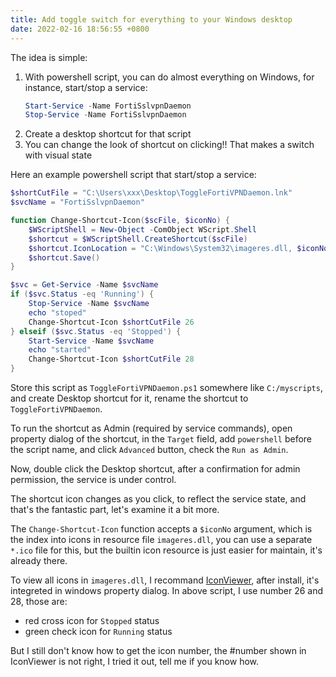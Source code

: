 ```yaml
---
title: Add toggle switch for everything to your Windows desktop
date: 2022-02-16 18:56:55 +0800
---
```


The idea is simple:
1. With powershell script, you can do almost everything on Windows,
   for instance, start/stop a service:
   ```powershell
   Start-Service -Name FortiSslvpnDaemon
   Stop-Service -Name FortiSslvpnDaemon
   ```
2. Create a desktop shortcut for that script
3. You can change the look of shortcut on clicking!! That makes a
   switch with visual state

Here an example powershell script that start/stop a service:

```powershell
$shortCutFile = "C:\Users\xxx\Desktop\ToggleFortiVPNDaemon.lnk"
$svcName = "FortiSslvpnDaemon"

function Change-Shortcut-Icon($scFile, $iconNo) {
    $WScriptShell = New-Object -ComObject WScript.Shell
    $shortcut = $WScriptShell.CreateShortcut($scFile)
    $shortcut.IconLocation = "C:\Windows\System32\imageres.dll, $iconNo"
    $shortcut.Save()
}

$svc = Get-Service -Name $svcName
if ($svc.Status -eq 'Running') {
    Stop-Service -Name $svcName
    echo "stoped"
    Change-Shortcut-Icon $shortCutFile 26
} elseif ($svc.Status -eq 'Stopped') {
    Start-Service -Name $svcName
    echo "started"
    Change-Shortcut-Icon $shortCutFile 28
}
```

Store this script as `ToggleFortiVPNDaemon.ps1` somewhere like
`C:/myscripts`, and create Desktop shortcut for it, rename the
shortcut to `ToggleFortiVPNDaemon`.

To run the shortcut as Admin (required by service commands), open
property dialog of the shortcut, in the `Target` field, add
`powershell` before the script name, and click `Advanced` button,
check the `Run as Admin`.

Now, double click the Desktop shortcut, after a confirmation for admin
permission, the service is under control.

The shortcut icon changes as you click, to reflect the service state,
and that's the fantastic part, let's examine it a bit more.

The `Change-Shortcut-Icon` function accepts a `$iconNo` argument,
which is the index into icons in resource file `imageres.dll`, you can
use a separate `*.ico` file for this, but the builtin icon resource is
just easier for maintain, it's already there.

To view all icons in `imageres.dll`, I recommand
[IconViewer](https://www.botproductions.com/iconview/iconview.html),
after install, it's integreted in windows property dialog. In above
script, I use number 26 and 28, those are:
- red cross icon for `Stopped` status
- green check icon for `Running` status

But I still don't know how to get the icon number, the #number shown
in IconViewer is not right, I tried it out, tell me if you know how.
